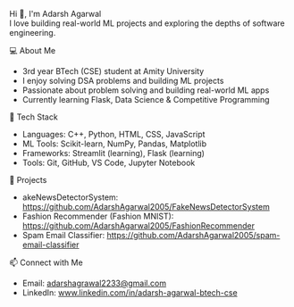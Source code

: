 Hi 👋, I'm Adarsh Agarwal  
I love building real-world ML projects and exploring the depths of software engineering.

💻 About Me
- 3rd year BTech (CSE) student at Amity University
- I enjoy solving DSA problems and building ML projects
- Passionate about problem solving and building real-world ML apps
- Currently learning Flask, Data Science & Competitive Programming

🔧 Tech Stack
- Languages: C++, Python, HTML, CSS, JavaScript
- ML Tools: Scikit-learn, NumPy, Pandas, Matplotlib
- Frameworks: Streamlit (learning), Flask (learning)
- Tools: Git, GitHub, VS Code, Jupyter Notebook

📌 Projects
- akeNewsDetectorSystem: https://github.com/AdarshAgarwal2005/FakeNewsDetectorSystem
- Fashion Recommender (Fashion MNIST): https://github.com/AdarshAgarwal2005/FashionRecommender
- Spam Email Classifier: https://github.com/AdarshAgarwal2005/spam-email-classifier

📫 Connect with Me
- Email: adarshagrawal2233@gmail.com
- LinkedIn: www.linkedin.com/in/adarsh-agarwal-btech-cse
